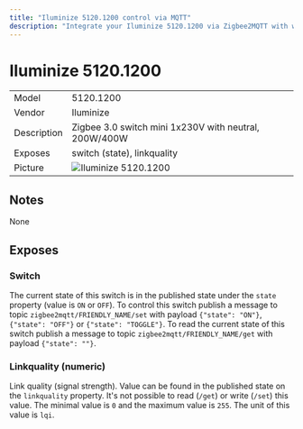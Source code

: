 ```yaml
---
title: "Iluminize 5120.1200 control via MQTT"
description: "Integrate your Iluminize 5120.1200 via Zigbee2MQTT with whatever smart home infrastructure you are using without the vendors bridge or gateway."
---
```


<!-- !!!! -->
<!-- ATTENTION: This file is auto-generated through docgen! -->
<!-- You can only edit the "## Notes"-Section. -->
<!-- !!!! -->

# Iluminize 5120.1200

|     |     |
|-----|-----|
| Model | 5120.1200  |
| Vendor  | Iluminize  |
| Description | Zigbee 3.0 switch mini 1x230V with neutral, 200W/400W |
| Exposes | switch (state), linkquality |
| Picture | ![Iluminize 5120.1200](https://psi-4ward.github.io/zigbee2mqtt.io/images/devices/5120.1200.jpg) |


## Notes

None



## Exposes

### Switch 
The current state of this switch is in the published state under the `state` property (value is `ON` or `OFF`).
To control this switch publish a message to topic `zigbee2mqtt/FRIENDLY_NAME/set` with payload `{"state": "ON"}`, `{"state": "OFF"}` or `{"state": "TOGGLE"}`.
To read the current state of this switch publish a message to topic `zigbee2mqtt/FRIENDLY_NAME/get` with payload `{"state": ""}`.

### Linkquality (numeric)
Link quality (signal strength).
Value can be found in the published state on the `linkquality` property.
It's not possible to read (`/get`) or write (`/set`) this value.
The minimal value is `0` and the maximum value is `255`.
The unit of this value is `lqi`.

